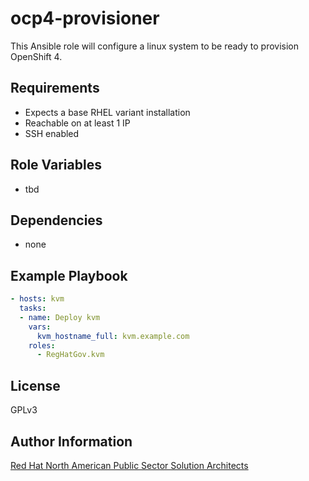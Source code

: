 ocp4-provisioner
=========

This Ansible role will configure a linux system to be ready to provision
OpenShift 4.

Requirements
------------

- Expects a base RHEL variant installation
- Reachable on at least 1 IP
- SSH enabled

Role Variables
--------------

- tbd

Dependencies
------------

- none

Example Playbook
----------------

```yaml
- hosts: kvm
  tasks:
  - name: Deploy kvm
    vars:
      kvm_hostname_full: kvm.example.com
    roles:
      - RegHatGov.kvm
```

License
-------

GPLv3

Author Information
------------------

[Red Hat North American Public Sector Solution Architects](https://redhatgov.io)
